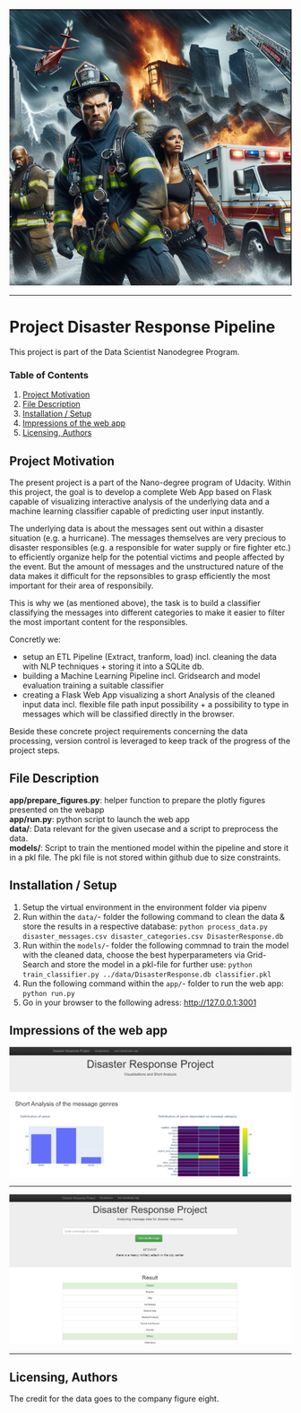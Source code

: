 <img src="./data/img/title_img.png"/>
<hr>

# Project Disaster Response Pipeline
This project is part of the Data Scientist Nanodegree Program.

### Table of Contents
1. [Project Motivation](#motivation)
2. [File Description](#files)
3. [Installation / Setup](#installation)
4. [Impressions of the web app](#screenshots)
5. [Licensing, Authors](#licensing)

## Project Motivation <a name="motivation"></a>

The present project is a part of the Nano-degree program of Udacity. 
Within this project, the goal is to develop a complete Web App based on Flask capable of visualizing interactive analysis of the underlying data and a machine learning classifier capable of predicting user input instantly.

The underlying data is about the messages sent out within a disaster situation (e.g. a hurricane).
The messages themselves are very precious to disaster responsibles (e.g. a responsible for water supply or fire fighter etc.) to efficiently organize help for the potential victims and people affected by the event. But the amount of messages and the unstructured nature of the data makes it difficult for the repsonsibles to grasp efficiently the most important for their area of responsibily. 

This is why we (as mentioned above), the task is to build a classifier classifying the messages into different categories to make it easier to filter the most important content for the responsibles. 

Concretly we:
* setup an ETL Pipeline (Extract, tranform, load) incl. cleaning the data with NLP techniques + storing it into a SQLite db.
* building a Machine Learning Pipeline incl. Gridsearch and model evaluation training a suitable classifier
* creating a Flask Web App visualizing a short Analysis of the cleaned input data incl. flexible file path input possibility + a possibility to type in messages which will be classified directly in the browser.

Beside these concrete project requirements concerning the data processing, version control is leveraged to keep track of the progress of the project steps.

## File Description <a name="files"></a>
**app/prepare_figures.py**: helper function to prepare the plotly figures presented on the webapp</br>
**app/run.py**: python script to launch the web app</br>
**data/**: Data relevant for the given usecase and a script to preprocess the data. </br>
**models/**: Script to train the mentioned model within the pipeline and store it in a pkl file. The pkl file is not stored within github due to size constraints.</br>

## Installation / Setup <a name="installation"></a>
1. Setup the virtual environment in the environment folder via pipenv  <br>
2. Run within the `data/`- folder the following command to clean the data & store the results in a respective database:
`python process_data.py disaster_messages.csv disaster_categories.csv DisasterResponse.db`
3. Run within the `models/`- folder the following commnad to train the model with the cleaned data, choose the best hyperparameters via Grid-Search and store the model in a pkl-file for further use: `python train_classifier.py ../data/DisasterResponse.db classifier.pkl`
4. Run the following command within the `app/`- folder to run the web app: `python run.py`
5. Go in your browser to the following adress: http://127.0.0.1:3001

## Impressions of the web app <a name="screenshots"></a>
<img src="./data/img/snapshot_visualizations.PNG"/>
<hr>
<img src="./data/img/snapshot_classification.PNG"/>
<hr>

## Licensing, Authors <a name="licensing"></a>
The credit for the data goes to the company figure eight.